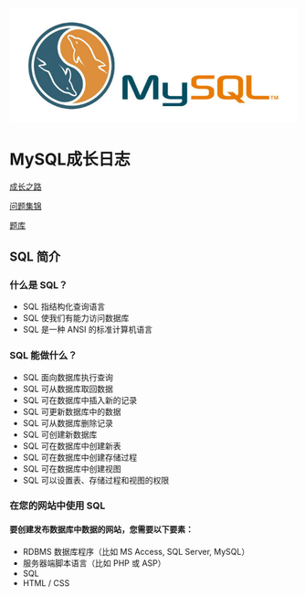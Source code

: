 ![](./Images/mysql.jpg)
# MySQL成长日志
[成长之路](./Milestone.md)

[问题集锦](./bugfix.md)

[题库](./test_bank.md)

## SQL 简介
### 什么是 SQL？
* SQL 指结构化查询语言
* SQL 使我们有能力访问数据库
* SQL 是一种 ANSI 的标准计算机语言

### SQL 能做什么？
* SQL 面向数据库执行查询
* SQL 可从数据库取回数据
* SQL 可在数据库中插入新的记录
* SQL 可更新数据库中的数据
* SQL 可从数据库删除记录
* SQL 可创建新数据库
* SQL 可在数据库中创建新表
* SQL 可在数据库中创建存储过程
* SQL 可在数据库中创建视图
* SQL 可以设置表、存储过程和视图的权限

### 在您的网站中使用 SQL
#### 要创建发布数据库中数据的网站，您需要以下要素：
* RDBMS 数据库程序（比如 MS Access, SQL Server, MySQL）
* 服务器端脚本语言（比如 PHP 或 ASP）
* SQL
* HTML / CSS
